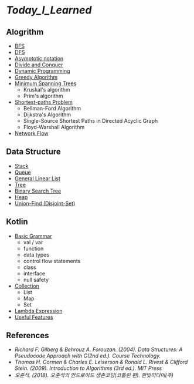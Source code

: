 # ***Today_I_Learned***
## Alogrithm
* [BFS](https://github.com/dskim9882/Today_I_Learned/blob/master/Algorithm/BFS.md)
* [DFS](https://github.com/dskim9882/Today_I_Learned/blob/master/Algorithm/DFS.md)
* [Asymptotic notation](https://github.com/dskim9882/Today_I_Learned/blob/master/Algorithm/Asymptotic_Notation.md)
* [Divide and Conquer](https://github.com/dskim9882/Today_I_Learned/blob/master/Algorithm/Divide_and_Conquer.md)
* [Dynamic Programming](https://github.com/dskim9882/Today_I_Learned/blob/master/Algorithm/Dynamic_Programming.md)
* [Greedy Algorithm](https://github.com/dskim9882/Today_I_Learned/blob/master/Algorithm/Greedy_Algorithm.md)
* [Minimum Spanning Trees](https://github.com/dskim9882/Today_I_Learned/blob/master/Algorithm/Minimum_Spanning_Trees.md)
    * Kruskal's algorithm
    * Prim's algorithm
* [Shortest-paths Problem](https://github.com/dskim9882/Today_I_Learned/blob/master/Algorithm/Shortest_paths_problem.md)
    * Bellman-Ford Algorithm
    * Dijkstra's Algorithm
    * Single-Source Shortest Paths in Directed Acyclic Graph
    * Floyd-Warshall Algorithm
* [Network Flow](https://github.com/dskim9882/Today_I_Learned/blob/master/Algorithm/Network_Flow.md)
## Data Structure
* [Stack](https://github.com/dskim9882/Today_I_Learned/blob/master/Data%20Structure/Stack.md)
* [Queue](https://github.com/dskim9882/Today_I_Learned/blob/master/Data%20Structure/Queue.md)
* [General Linear List](https://github.com/dskim9882/Today_I_Learned/blob/master/Data%20Structure/General_Linear_List.md)
* [Tree](https://github.com/dskim9882/Today_I_Learned/blob/master/Data%20Structure/Tree.md)
* [Binary Search Tree](https://github.com/dskim9882/Today_I_Learned/blob/master/Data%20Structure/Binary_Search_Tree.md)
* [Heap](https://github.com/dskim9882/Today_I_Learned/blob/master/Data%20Structure/Heap.md)
* [Union-Find (Disjoint-Set)](https://github.com/dskim9882/Today_I_Learned/blob/master/Data%20Structure/Union_Find.md)
## Kotlin
* [Basic Grammar](https://github.com/dskim9882/Today_I_Learned/blob/master/Kotlin/Basic_Grammar.md)
    * val / var
    * function
    * data types
    * control flow statements
    * class
    * interface
    * null safety
* [Collection](https://github.com/dskim9882/Today_I_Learned/blob/master/Kotlin/Collection.md)
    * List
    * Map
    * Set
* [Lambda Expression](https://github.com/dskim9882/Today_I_Learned/blob/master/Kotlin/Lambda_Expression.md)
* [Useful Features](https://github.com/dskim9882/Today_I_Learned/blob/master/Kotlin/Useful_Features.md)
## References
* *Richard F. Gilberg & Behrouz A. Forouzan. (2004). Data Structures: A Pseudocode Approach with C(2nd ed.). Course Technology.*
* *Thomas H. Cormen & Charles E. Leiserson & Ronald L. Rivest & Clifford Stein. (2009). Introduction to Algorithms (3rd ed.). MIT Press*
* *오준석. (2018). 오준석의 안드로이드 생존코딩(코틀린 편). 한빛미디어(주)*
